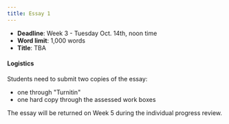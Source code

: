 ```yaml
---
title: Essay 1
---
```


- **Deadline**: Week 3 - Tuesday Oct. 14th, noon time
- **Word limit**: 1,000 words
- **Title**: TBA

#### Logistics

Students need to submit two copies of the essay: 

* one through "Turnitin"
* one hard copy through the assessed work boxes

The essay will be returned on Week 5 during the individual progress review.
